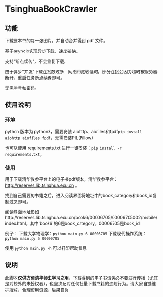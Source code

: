 # TsinghuaBookCrawler

## 功能

下载整本书的每一张图片，并自动合并得到 pdf 文件。

基于asyncio实现异步下载，速度较快。

支持“断点续传”，不会重复下载。

由于异步“并发”下载连接数过多，网络带宽较低时，部分连接会因为超时被服务器断开，重启任务断点续传即可。

无需学号和密码。

## 使用说明

### 环境

python 版本为 python3，需要安装 aiohttp、aiofiles和fpdf``pip install aiohttp aiofiles fpdf``，无需安装PIL(Pillow)

也可以使用 requirements.txt 进行一键安装：``pip install -r requirements.txt``。

### 使用

用于下载清华教参平台上的电子书pdf版本，清华教参平台：http://reserves.lib.tsinghua.edu.cn 。

找到自己需要的书籍之后，进入阅读界面将地址中的book_category和book_id复制过来即可。

阅读界面地址形如http://reserves.lib.tsinghua.edu.cn/book6/00006705/00006705002/mobile/index.html，其中'book6'的6是book_category，00006705是book_id

例子：
下载大学物理学：``python main.py 6 00006705``
下载现代操作系统：``python main.py 5 00000705``

使用 ``python main.py -h`` 可以打印帮助信息

## 说明

此脚本**仅供方便清华师生学习之用**，下载得到的电子书请务必不要进行传播（尤其是对校外的未授权者），也坚决反对任何批量下载书籍的违规行为。请大家自觉维护版权，合理使用资源，后果自负